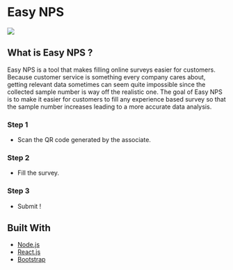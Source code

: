 

# Easy NPS

[![](https://gcdn.pbrd.co/images/UjiMxQcgDetK.png?o=1)](https://easynps.ca)

## What is Easy NPS ?
Easy NPS is a tool that makes filling online surveys easier for customers. Because customer service is something every company cares about, getting relevant data sometimes can seem quite impossible since the collected sample number is way off the realistic one. The goal of Easy NPS is to make it easier for customers to fill any experience based survey so that the sample number increases leading to a more accurate data analysis.

### Step 1
- Scan the QR code generated by the associate.
### Step 2
- Fill the survey.
### Step 3
- Submit !

## Built With
- [Node.js](https://nodejs.org/en/)
- [React.js](https://reactjs.org/)
- [Bootstrap](https://getbootstrap.com/)




